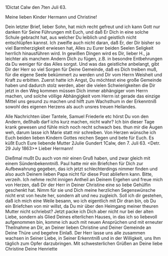 1Dictat Calw den 7ten Juli 63.

Meine lieben Kinder Hermann und Christine!

Dein letzter Brief, lieber Sohn, hat mich recht gefreut und ich kann Gott nur danken für Seine Führungen mit Euch, und daß Er Dich in eine solche Schule gebracht hat, aus welcher Du leiblich und geistlich nicht entschlüpfen kannst. Ich zweifle auch nicht daran, daß Er, der Dir bisher so viel Barmherzigkeit erwiesen hat, Alles zu Eurer beiden Seelen Seligkeit herrlich hinausführen wird. In gewißen Dingen wird es Dir, lieber H., ja leichter als manchem Andern Dich zu fügen, z.B. in besondre Entbehrungen da Du weniger für das Alles sorgst. Und was das geistliche anbelangt, gibt Dir der Herr so viel Sorgen für Deine Gemeinde, daß es Dich treiben muß, für die eigene Seele bekümmert zu werden und Dir vom Herrn Weisheit und Kraft zu erbitten. Zuerst hatte ich Angst, Du möchtest eine große Gemeinde haben und dadurch stolz werden, aber die vielen Schwierigkeiten die Dir jetzt in den Weg kommen müssen Dich immer abhängiger vom Herrn machen, und solche völlige Abhängigkeit vom Herrn ist gerade das einzige Mittel uns gesund zu machen und hilft zum Wachsthum in der Erkenntniß sowohl des eigenen Herzens als auch unsres treuen Heilandes.

Alle Nachrichten über Tantele, Samuel Friederle etc hörst Du von den Andern, deßhalb darf ichs kurz machen, nicht wahr? Ich bin dieser Tage krank gewesen und fühle mich noch recht schwach bes. thun mir die Augen weh, darum lasse ich Marie statt mir schreiben. Von Herzen wünsche ich Euch beiden lieben Kindern Gottes reichen Segen und bete für Euch. Es küßt Euch Eure liebende Mutter
 2Julie Gundert
 1Calw, den 7. Juli 63.
 <Detr. 29 July 1863>*
Lieber Hermann!

Dießmal mußt Du auch von mir einen Gruß haben, und zwar gleich mit einem Sündenbekenntniß. Paul hatte mir ein Briefchen für Dich zur Aufbewahrung gegeben, das ich jetzt schlechterdings nimmer finden und also auch Deinem lieben Papa nicht für diese Post abliefern kann. Bitte, verzeih. 
Ich nehme recht innigen Antheil an Deinem Ergehen und freue mich von Herzen, daß Dir der Herr in Deiner Christine eine so liebe Gehülfin geschenkt hat. Nimm für sie und Dich meine herzlichen Segenswünsche nicht erst von heute her, sondern alt und neu zugleich. Soll ich dir gestehen, daß ich mich eine Weile besann, wo ich eigentlich mit Dir dran bin, ob Du ein Briefchen von mir willst, da Du mir über den Heimgang meiner theuren Mutter nicht schriebst? Jetzt packe ich Dich aber nicht nur bei der alten Liebe, sondern als Glied Deines elterlichen Hauses, in das ich so liebevoll aufgenommen bin, komme ich auch mit neuen Ansprüchen und mit erneuter Theilnahme an Dir, an Deiner lieben Christine und Deiner Gemeinde an Deine Thüre und begehre Einlaß. Der Herr lasse uns alle zusammen wachsen in Seiner Liebe, in Seiner Erkenntniß und in der Willigkeit, uns Ihm täglich zum Opfer darzubringen. Mit schwesterlichen Grüßen an Deine liebe Christine  Deine Henriette
